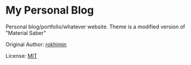 # My Personal Blog

Personal blog/portfolio/whatever website. Theme is a modified version of "Material Saber"

Original Author: [rokhimin](https://github.com/rokhimin)

License: [MIT](https://github.com/h01000110/windows-95/blob/master/LICENSE)
